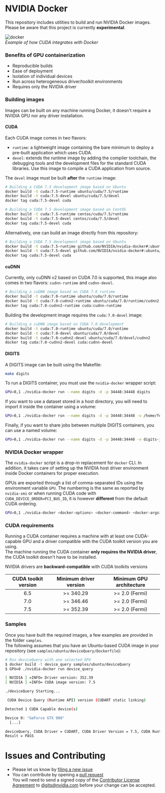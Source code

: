 # NVIDIA Docker
This repository includes utilities to build and run NVIDIA Docker images.  
Please be aware that this project is currently **experimental**.  

![docker](https://cloud.githubusercontent.com/assets/3028125/11199468/c0e09f50-8c82-11e5-846d-1f5e6a410598.png)  
*Example of how CUDA integrates with Docker*  

### Benefits of GPU containerization

* Reproducible builds
* Ease of deployment
* Isolation of individual devices
* Run across heterogeneous driver/toolkit environments
* Requires only the NVIDIA driver

### Building images

Images can be built on any machine running Docker, it doesn't require a NVIDIA GPU nor any driver installation.

#### CUDA
Each CUDA image comes in two flavors:
* ```runtime```: a lightweight image containing the bare minimum to deploy a pre-built application which uses CUDA.
* ```devel```: extends the runtime image by adding the compiler toolchain, the debugging tools and the development files for the standard CUDA libraries. Use this image to compile a CUDA application from source.

The ```devel``` image must be built **after** the ```runtime``` image:
```sh
# Building a CUDA 7.5 development image based on Ubuntu
docker build -t cuda:7.5-runtime ubuntu/cuda/7.5/runtime
docker build -t cuda:7.5-devel ubuntu/cuda/7.5/devel
docker tag cuda:7.5-devel cuda
```

```sh
# Building a CUDA 7.5 development image based on CentOS
docker build -t cuda:7.5-runtime centos/cuda/7.5/runtime
docker build -t cuda:7.5-devel centos/cuda/7.5/devel
docker tag cuda:7.5-devel cuda
```

Alternatively, one can build an image directly from this repository:
```sh
# Building a CUDA 7.5 development image based on Ubuntu
docker build -t cuda:7.5-runtime github.com/NVIDIA/nvidia-docker#:ubuntu/cuda/7.5/runtime
docker build -t cuda:7.5-devel github.com/NVIDIA/nvidia-docker#:ubuntu/cuda/7.5/devel
docker tag cuda:7.5-devel cuda
```

#### cuDNN

Currently, only cuDNN v2 based on CUDA 7.0 is supported, this image also comes in two flavors: ```cudnn-runtime``` and ```cudnn-devel```.
```sh
# Building a cuDNN image based on CUDA 7.0 runtime
docker build -t cuda:7.0-runtime ubuntu/cuda/7.0/runtime
docker build -t cuda:7.0-cudnn2-runtime ubuntu/cuda/7.0/runtime/cudnn2
docker tag cuda:7.0-cudnn2-runtime cuda:cudnn-runtime
```

Building the development image requires the ``cuda:7.0-devel`` image:
```sh
# Building a cuDNN image based on CUDA 7.0 development
docker build -t cuda:7.0-runtime ubuntu/cuda/7.0/runtime
docker build -t cuda:7.0-devel ubuntu/cuda/7.0/devel
docker build -t cuda:7.0-cudnn2-devel ubuntu/cuda/7.0/devel/cudnn2
docker tag cuda:7.0-cudnn2-devel cuda:cudnn-devel
```

#### DIGITS

A DIGITS image can be built using the Makefile:
```sh
make digits
```

To run a DIGITS container, you must use the `nvidia-docker` wrapper script:
```sh
GPU=0,1 ./nvidia-docker run --name digits -d -p 34448:34448 digits
```

If you want to use a dataset stored in a host directory, you will need to import it inside the container using a volume:
```sh
GPU=0,1 ./nvidia-docker run --name digits -d -p 34448:34448 -v /home/felix/mnist:/data/mnist digits
```

Finally, if you want to share jobs between multiple DIGITS containers, you can use a named volume:
```sh
GPU=0,1 ./nvidia-docker run --name digits -d -p 34448:34448 -v digits-jobs:/usr/share/digits/digits/jobs digits
```

### NVIDIA Docker wrapper

The ```nvidia-docker``` script is a drop-in replacement for ```docker``` CLI. In addition, it takes care of setting up the NVIDIA host driver environment inside Docker containers for proper execution.

GPUs are exported through a list of comma-separated IDs using the environment variable ```GPU```.
The numbering is the same as reported by ```nvidia-smi``` or when running CUDA code with ```CUDA_DEVICE_ORDER=PCI_BUS_ID```, it is however **different** from the default CUDA ordering.

```sh
GPU=0,1 ./nvidia-docker <docker-options> <docker-command> <docker-args>
```

### CUDA requirements

Running a CUDA container requires a machine with at least one CUDA-capable GPU and a driver compatible with the CUDA toolkit version you are using.  
The machine running the CUDA container **only requires the NVIDIA driver**, the CUDA toolkit doesn't have to be installed.

NVIDIA drivers are **backward-compatible** with CUDA toolkits versions

CUDA toolkit version   | Minimum driver version  | Minimum GPU architecture
:---------------------:|:-----------------------:|:-------------------------:
  6.5                  | >= 340.29               | >= 2.0 (Fermi)
  7.0                  | >= 346.46               | >= 2.0 (Fermi)
  7.5                  | >= 352.39               | >= 2.0 (Fermi)


### Samples

Once you have built the required images, a few examples are provided in the folder ```samples```.  
The following assumes that you have an Ubuntu-based CUDA image in your repository (see ```samples/ubuntu/deviceQuery/Dockerfile```):
```sh
# Run deviceQuery with one selected GPU
$ docker build -t device_query samples/ubuntu/deviceQuery
$ GPU=0 ./nvidia-docker run device_query

[ NVIDIA ] =INFO= Driver version: 352.39
[ NVIDIA ] =INFO= CUDA image version: 7.5

./deviceQuery Starting...

 CUDA Device Query (Runtime API) version (CUDART static linking)

Detected 1 CUDA Capable device(s)

Device 0: "GeForce GTX 980"
  [...]

deviceQuery, CUDA Driver = CUDART, CUDA Driver Version = 7.5, CUDA Runtime Version = 7.5, NumDevs = 1, Device0 = GeForce GTX 980
Result = PASS
```

# Issues and Contributing
* Please let us know by [filing a new issue](https://github.com/NVIDIA/nvidia-docker/issues/new)
* You can contribute by opening a [pull request](https://help.github.com/articles/using-pull-requests/)  
You will need to send a signed copy of the [Contributor License Agreement](CLA) to digits@nvidia.com before your change can be accepted.
